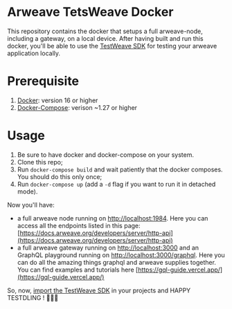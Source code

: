 # Arweave TetsWeave Docker

This repository contains the docker that setups a full arweave-node, including a gateway, on a local device. After having built and run this docker, you'll be able to use the [TestWeave SDK](https://github.com/ArweaveTeam/testweave-sdk) for testing your arweave application locally. 

# Prerequisite 
1. [Docker](https://docs.docker.com/engine/install/): version 16 or higher 
2. [Docker-Compose](https://docs.docker.com/compose/install/): verison ~1.27 or higher 

# Usage

1. Be sure to have docker and docker-compose on your system. 
2. Clone this repo;
3. Run `docker-compose build` and wait patiently that the docker composes. You should do this only once;
4. Run `docker-compose up` (add a `-d` flag if you want to run it in detached mode). 

Now you'll have: 

- a full arweave node running on [http://localhost:1984](http://localhost:1984). Here you can access all the endpoints listed in this page: [https://docs.arweave.org/developers/server/http-api](https://docs.arweave.org/developers/server/http-api)
- a full arweave gateway running on [http://localhost:3000](http://localhost:3000) and an GraphQL playground running on [http://localhost:3000/graphql](http://localhost:3000/graphql). Here you can do all the amazing things graphql and arweave supplies together. You can find examples and tutorials here [https://gql-guide.vercel.app/](https://gql-guide.vercel.app/) 


So, now, [import the TestWeave SDK](https://github.com/ArweaveTeam/testweave-sdk) in your projects and HAPPY TESTDLING ! 🖖🌋🚀 

<!-- ## Build and publish the Docker

1. Clone this repo
2. Merge everything but the .env file from here: [https://github.com/ArweaveTeam/gateway](https://github.com/ArweaveTeam/gateway)
3. Run a `docker-compose build`
4. Run a `docker-compose up`
5. Verify that everything works on your local environment. So, after having done 3. and 4. you should verify the followings: 
   1. Clone the TestWeave SDK repository [https://github.com/ArweaveTeam/testweave-sdk](https://github.com/ArweaveTeam/testweave-sdk);
   2. Go inside the TestWeave SDK dir, and run a `npm install` and then a `npm run test`;
   3. Now you should have some TXs inside your arweave-node;
   4. Go to https://localhost:3000/TXID that should display something like: "Arweave is the best web3-related thing out there!!!"
   5. Check out that the arweave-node works too. Navigate to http://localhost:1984/tx/TXID that should display the JSON info about the transaction
   6. If 4. and 5. above work, then the docker built and run properly
6. Stop the docker container by running `docker-compose down` or by presing ctrl+c
7. Run `docker images` and sign down the ID of the image having the name: "testweave-docker_gateway"
8. If you are not logged in docker, do it by running `docker login −−username=<USERNAME> −−email=<EMAIL ID>`
9. Assign to that image a tag that is relevant to your docker user and that increments the latest version you have published of the image. For instance, since my username is "lucaarweave", since the last version I have published was the "0.0.1", and since my image ID is "e61546b17694" I have to run: `docker tag e61546b17694 lucaarweave/testweave-docker:0.0.2`
10. Publish the docker on docker-hub by running `docker push <user−name>/image−name`. For instance, for the example in 9. yous should run `docker push lucaarweave/testweave-docker:0.0.2`
11. To verify that everything worked properly: 
    1.  firstly clean your docker local system by running: `docker system prune` and `docker volume prune`
    2.  pull the image that you have published in 10. by running `docker pull <user−name>/image−name`. For instance, for the example in 9. you should run `docker pull lucaarweave/testweave-docker:0.0.2`
    3.  After the image is downloaded run `docker run <user−name>/image−name`, for instance -->
